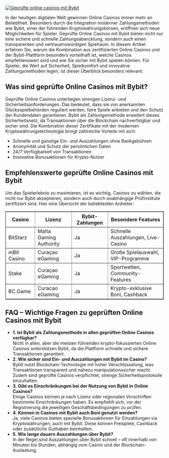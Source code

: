 [![Geprüfte online casinos mit Bybit](https://123-caf.pages.dev/gitsignup.png)](https://vrmoo.ru/Bt82HjjY)

<div>   <p>In der heutigen digitalen Welt gewinnen Online Casinos immer mehr an Beliebtheit. Besonders durch die Integration moderner Zahlungsmethoden wie Bybit, einer der führenden Kryptowährungsbörsen, eröffnen sich neue Möglichkeiten für Spieler. Geprüfte Online Casinos mit Bybit bieten nicht nur eine sichere und schnelle Zahlungsabwicklung, sondern auch einen transparenten und vertrauenswürdigen Spielraum. In diesem Artikel erfahren Sie, warum die Kombination aus zertifizierten Online Casinos und der Bybit-Plattform besonders vorteilhaft ist, welche Casinos empfehlenswert sind und wie Sie sicher mit Bybit spielen können. Für Spieler, die Wert auf Sicherheit, Spielkomfort und innovative Zahlungsmethoden legen, ist dieser Überblick besonders relevant.</p>    <h2>Was sind geprüfte Online Casinos mit Bybit?</h2>   <p>Geprüfte Online Casinos unterliegen strengen Lizenz- und Sicherheitsanforderungen. Das bedeutet, dass sie von anerkannten Glücksspielbehörden reguliert werden, faire Spiele anbieten und den Schutz der Kundendaten garantieren. Bybit als Zahlungsmethode erweitert dieses Sicherheitsnetz, da Transaktionen über die Blockchain nachverfolgbar und sicher sind. Die Kombination dieser Zertifikate mit der modernen Kryptowährungstechnologie bringt zahlreiche Vorteile mit sich:</p>   <ul>     <li>Schnelle und günstige Ein- und Auszahlungen ohne Bankgebühren</li>     <li>Anonymität und Schutz der persönlichen Daten</li>     <li>24/7 Verfügbarkeit von Transaktionen</li>     <li>Innovative Bonusaktionen für Krypto-Nutzer</li>   </ul>    <h2>Empfehlenswerte geprüfte Online Casinos mit Bybit</h2>   <p>Um das Spielerlebnis zu maximieren, ist es wichtig, Casinos zu wählen, die nicht nur Bybit akzeptieren, sondern auch durch unabhängige Prüfinstitute zertifiziert sind. Hier eine Übersicht der beliebtesten Anbieter:</p>    <table border="1" cellspacing="0" cellpadding="5">     <thead>       <tr>         <th>Casino</th>         <th>Lizenz</th>         <th>Bybit-Zahlungen</th>         <th>Besondere Features</th>       </tr>     </thead>     <tbody>       <tr>         <td>BitStarz</td>         <td>Malta Gaming Authority</td>         <td>Ja</td>         <td>Schnelle Auszahlungen, Live-Casino</td>       </tr>       <tr>         <td>mBit Casino</td>         <td>Curaçao eGaming</td>         <td>Ja</td>         <td>Große Spielauswahl, VIP-Programme</td>       </tr>       <tr>         <td>Stake</td>         <td>Curaçao eGaming</td>         <td>Ja</td>         <td>Sportwetten, Community-Features</td>       </tr>       <tr>         <td>BC.Game</td>         <td>Curacao eGaming</td>         <td>Ja</td>         <td>Krypto-exklusive Boni, Cashback</td>       </tr>     </tbody>   </table>    <h2>FAQ – Wichtige Fragen zu geprüften Online Casinos mit Bybit</h2>    <ul>     <li><strong>1. Ist Bybit als Zahlungsmethode in allen geprüften Online Casinos verfügbar?</strong><br>     Nicht in allen, aber die meisten führenden krypto-fokussierten Online Casinos unterstützen Bybit, da die Plattform schnelle und sichere Transaktionen garantiert.</li>        <li><strong>2. Wie sicher sind Ein- und Auszahlungen mit Bybit im Casino?</strong><br>     Bybit nutzt Blockchain-Technologie mit hoher Verschlüsselung, was Transaktionen transparent und nahezu manipulationssicher macht. Zudem sind geprüfte Casinos verpflichtet, strenge Sicherheitsprotokolle einzuhalten.</li>        <li><strong>3. Gibt es Einschränkungen bei der Nutzung von Bybit in Online Casinos?</strong><br>     Einige Casinos können je nach Lizenz oder regionalen Vorschriften bestimmte Einschränkungen haben. Es empfiehlt sich, vor der Registrierung die jeweiligen Geschäftsbedingungen zu prüfen.</li>        <li><strong>4. Können in Casinos mit Bybit auch Boni genutzt werden?</strong><br>     Ja, viele Casinos bieten spezielle Bonusaktionen für Einzahlungen via Kryptowährungen, auch mit Bybit. Diese können Freispiele, Cashback oder zusätzliche Guthaben beinhalten.</li>        <li><strong>5. Wie lange dauern Auszahlungen über Bybit?</strong><br>     In der Regel sind Auszahlungen über Bybit schnell – oft innerhalb von Minuten bis Stunden, abhängig vom Casino und der Blockchain-Auslastung.</li>   </ul>   </div>